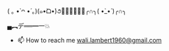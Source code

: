 ( ｡ •̀ ᴖ •́ ｡)(๑•̀ᗝ•́)૭👿🤬😡😠💢😤╭∩╮( •̀_•́ )╭∩╮

▄︻デ══━一💥


- 📫 How to reach me wali.lambert1960@gmail.com


